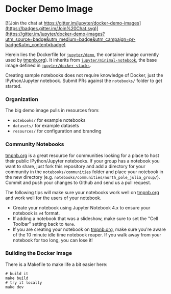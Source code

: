 Docker Demo Image
=================

[![Join the chat at https://gitter.im/jupyter/docker-demo-images](https://badges.gitter.im/Join%20Chat.svg)](https://gitter.im/jupyter/docker-demo-images?utm_source=badge&utm_medium=badge&utm_campaign=pr-badge&utm_content=badge)

Herein lies the Dockerfile for [`jupyter/demo`](https://registry.hub.docker.com/u/jupyter/demo/), the container image currently used by [tmpnb.org](https://tmpnb.org)). It inherits from [`jupyter/minimal-notebook`](https://registry.hub.docker.com/u/jupyter/minimal-notebook/), the base image defined in [`jupyter/docker-stacks`](https://github.com/jupyter/docker-stacks).

Creating sample notebooks does not require knowledge of Docker, just the IPython/Jupyter notebook. Submit PRs against the `notebooks/` folder to get started.

### Organization

The big demo image pulls in resources from:

* `notebooks/` for example notebooks
* `datasets/` for example datasets
* `resources/` for configuration and branding

### Community Notebooks

[tmpnb.org](https://tmpnb.org) is a great resource for communities
looking for a place to host their public IPython/Jupyter notebooks.  If
your group has a notebook you want to share, just fork this repository
and add a directory for your community in the `notebooks/communities` folder
and place your notebook in the new directory
(e.g. `notebooks/communities/north_pole_julia_group/`).  Commit and push
your changes to Github and send us a pull request.

The following tips will make sure your notebooks work well on
[tmpnb.org](https://tmpnb.org) and work well for the users of your
notebook.

* Create your notebook using Jupyter Notebook 4.x to ensure your notebook is `v4` format.
* If adding a notebook that was a slideshow, make sure to set the "Cell Toolbar" setting back to `None`.
* If you are creating your notebook on [tmpnb.org](https://tmpnb.org), make sure you're aware of the 10 minute idle time notebook reaper.  If you walk away from your notebook for too long, you can lose it!

### Building the Docker Image

There is a Makefile to make life a bit easier here:

```
# build it
make build
# try it locally
make dev
```
